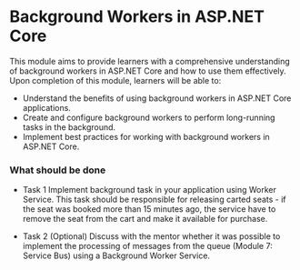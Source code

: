 # Background Workers in ASP.NET Core

This module aims to provide learners with a comprehensive understanding of background workers in ASP.NET Core and how to
use them effectively. Upon completion of this module, learners will be able to:

- Understand the benefits of using background workers in ASP.NET Core applications.
- Create and configure background workers to perform long-running tasks in the background.
- Implement best practices for working with background workers in ASP.NET Core.

### What should be done

- Task 1
  Implement background task in your application using Worker Service. This task should be responsible for releasing
  carted seats - if the seat was booked more than 15 minutes ago, the service have to remove the seat from the cart and
  make it available for purchase.

- Task 2 (Optional)
  Discuss with the mentor whether it was possible to implement the processing of messages from the queue (Module 7:
  Service Bus) using a Background Worker Service.

